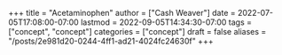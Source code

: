 +++
title = "Acetaminophen"
author = ["Cash Weaver"]
date = 2022-07-05T17:08:00-07:00
lastmod = 2022-09-05T14:34:30-07:00
tags = ["concept", "concept"]
categories = ["concept"]
draft = false
aliases = "/posts/2e981d20-0244-4ff1-ad21-4024fc24630f"
+++
